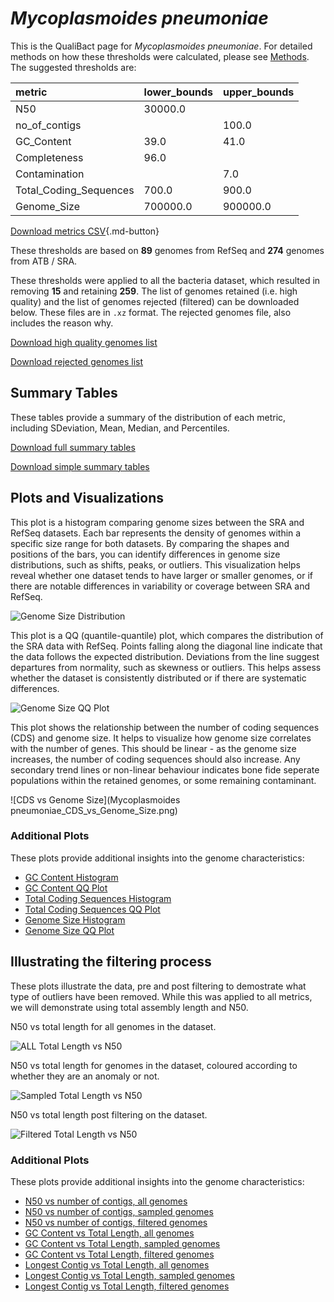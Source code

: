 # *Mycoplasmoides pneumoniae*

This is the QualiBact page for *Mycoplasmoides pneumoniae*. For detailed methods on how these thresholds were calculated, please see [Methods](../../methods.md).
The suggested thresholds are: 

| metric                 | lower_bounds   | upper_bounds   |
|:-----------------------|:---------------|:---------------|
| N50                    | 30000.0        |                |
| no_of_contigs          |                | 100.0          |
| GC_Content             | 39.0           | 41.0           |
| Completeness           | 96.0           |                |
| Contamination          |                | 7.0            |
| Total_Coding_Sequences | 700.0          | 900.0          |
| Genome_Size            | 700000.0       | 900000.0       |

[Download metrics CSV](Mycoplasmoides_pneumoniae_metrics.csv){.md-button}


These thresholds are based on **89** genomes from RefSeq and **274** genomes from ATB / SRA.

These thresholds were applied to all the bacteria dataset, which resulted in removing **15** and retaining **259**.
The list of genomes retained (i.e. high quality) and the list of genomes rejected (filtered) can be downloaded below. These files are in `.xz` format. The rejected genomes file, also includes the reason why.

[Download high quality genomes list](Mycoplasmoides_pneumoniae_high_quality_genomes.csv.xz)


[Download rejected genomes list](Mycoplasmoides_pneumoniae_filtered_out_genomes.csv.xz)



## Summary Tables
These tables provide a summary of the distribution of each metric, including SDeviation, Mean, Median, and Percentiles.

[Download full summary tables](summary.csv)

[Download simple summary tables](selected_summary.csv)

## Plots and Visualizations

This plot is a histogram comparing genome sizes between the SRA and RefSeq datasets. Each bar represents the density of genomes within a specific size range for both datasets. By comparing the shapes and positions of the bars, you can identify differences in genome size distributions, such as shifts, peaks, or outliers. This visualization helps reveal whether one dataset tends to have larger or smaller genomes, or if there are notable differences in variability or coverage between SRA and RefSeq.

![Genome Size Distribution](Genome_Size_refseq_histogram_kde.png)

This plot is a QQ (quantile-quantile) plot, which compares the distribution of the SRA data with RefSeq. Points falling along the diagonal line indicate that the data follows the expected distribution. Deviations from the line suggest departures from normality, such as skewness or outliers. This helps assess whether the dataset is consistently distributed or if there are systematic differences.

![Genome Size QQ Plot](Genome_Size_refseq_qqplot.png)

This plot shows the relationship between the number of coding sequences (CDS) and genome size. It helps to visualize how genome size correlates with the number of genes. This should be linear - as the genome size increases, the number of coding sequences should also increase. Any secondary trend lines or non-linear behaviour indicates bone fide seperate populations within the retained genomes, or some remaining contaminant. 

![CDS vs Genome Size](Mycoplasmoides pneumoniae_CDS_vs_Genome_Size.png)

### Additional Plots

These plots provide additional insights into the genome characteristics:

- [GC Content Histogram](GC_Content_refseq_histogram_kde.png)
- [GC Content QQ Plot](GC_Content_refseq_qqplot.png)
- [Total Coding Sequences Histogram](Total_Coding_Sequences_refseq_histogram_kde.png)
- [Total Coding Sequences QQ Plot](Total_Coding_Sequences_refseq_qqplot.png)
- [Genome Size Histogram](Genome_Size_refseq_histogram_kde.png)
- [Genome Size QQ Plot](Genome_Size_refseq_qqplot.png)
## Illustrating the filtering process
These plots illustrate the data, pre and post filtering to demostrate what type of outliers have been removed. While this was applied to all metrics, we will demonstrate using total assembly length and N50.

N50 vs total length for all genomes in the dataset.

![ALL Total Length vs N50](Mycoplasmoides_pneumoniae_all_total_length_N50.png)

N50 vs total length for genomes in the dataset, coloured according to whether they are an anomaly or not.

![Sampled Total Length vs N50](Mycoplasmoides_pneumoniae_sample_total_length_N50.png)

N50 vs total length post filtering on the dataset.

![Filtered Total Length vs N50](Mycoplasmoides_pneumoniae_filt_total_length_N50.png)

### Additional Plots

These plots provide additional insights into the genome characteristics:

- [N50 vs number of contigs, all genomes](Mycoplasmoides_pneumoniae_all_N50_number.png)
- [N50 vs number of contigs, sampled genomes](Mycoplasmoides_pneumoniae_sample_N50_number.png)
- [N50 vs number of contigs, filtered genomes](Mycoplasmoides_pneumoniae_filt_N50_number.png)
- [GC Content vs Total Length, all genomes](Mycoplasmoides_pneumoniae_all_total_length_GC_Content.png)
- [GC Content vs Total Length, sampled genomes](Mycoplasmoides_pneumoniae_sample_total_length_GC_Content.png)
- [GC Content vs Total Length, filtered genomes](Mycoplasmoides_pneumoniae_filt_total_length_GC_Content.png)
- [Longest Contig vs Total Length, all genomes](Mycoplasmoides_pneumoniae_all_total_length_longest.png)
- [Longest Contig vs Total Length, sampled genomes](Mycoplasmoides_pneumoniae_sample_total_length_longest.png)
- [Longest Contig vs Total Length, filtered genomes](Mycoplasmoides_pneumoniae_filt_total_length_longest.png)
